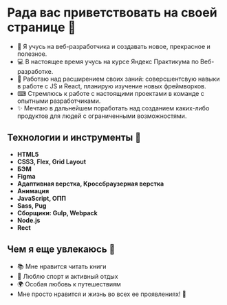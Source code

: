 # Рада вас приветствовать на своей странице 🙋

- 🔎 Я учусь на веб-разработчика и создавать новое, прекрасное и полезное. 
- 💻 В настоящее время учусь на курсе Яндекс Практикума по Веб-разработке. 
- 💼 Работаю над расширением своих заний: соверсшентсвую навыки в работе с JS и React, планирую изучение новых фреймворков.
- ⌨ Стремлюсь к работе с настоящими проектами в команде с опытными разработчиками.
- ✨ Мечтаю в дальнейшем поработать над созданием каких-либо продуктов для людей с ограниченными возможностями. 


## Технологии и инструменты 🔧 

- **HTML5**
- **CSS3, Flex, Grid Layout**
- **БЭМ**
- **Figma**
- **Адаптивная верстка, Кроссбраузерная верстка**
- **Анимация**
- **JavaScript, ОПП**
- **Sass, Pug**
- **Сборщики: Gulp, Webpack**
- **Node.js**
- **Rect**

## Чем я еще увлекаюсь 💖
- 📚 Мне нравится читать книги 
- 🏃 Люблю спорт и активный отдых
- 🌍 Особая любовь к путешествиям
- Мне просто нравится и жизнь во всех ее проявлениях! 🤗
